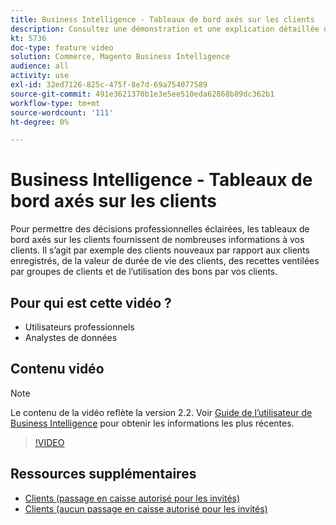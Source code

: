 ```yaml
---
title: Business Intelligence - Tableaux de bord axés sur les clients
description: Consultez une démonstration et une explication détaillée des tableaux de bord axés sur les clients.
kt: 5736
doc-type: feature video
solution: Commerce, Magento Business Intelligence
audience: all
activity: use
exl-id: 32ed7126-825c-475f-8e7d-69a754077589
source-git-commit: 491e3621370b1e3e5ee510eda62868b89dc362b1
workflow-type: tm+mt
source-wordcount: '111'
ht-degree: 0%

---
```


# Business Intelligence - Tableaux de bord axés sur les clients

Pour permettre des décisions professionnelles éclairées, les tableaux de bord axés sur les clients fournissent de nombreuses informations à vos clients. Il s’agit par exemple des clients nouveaux par rapport aux clients enregistrés, de la valeur de durée de vie des clients, des recettes ventilées par groupes de clients et de l’utilisation des bons par vos clients.

## Pour qui est cette vidéo ?

- Utilisateurs professionnels
- Analystes de données

## Contenu vidéo

>[!NOTE]
>
>Le contenu de la vidéo reflète la version 2.2. Voir [Guide de l’utilisateur de Business Intelligence](https://docs.magento.com/mbi/) pour obtenir les informations les plus récentes.

>[!VIDEO](https://video.tv.adobe.com/v/35990?quality=12&learn=on)

## Ressources supplémentaires

- [Clients (passage en caisse autorisé pour les invités)](https://docs.magento.com/mbi/data-user/dashboards/dashboards-pro.html#customers-guest-checkout-allowed)
- [Clients (aucun passage en caisse autorisé pour les invités)](https://docs.magento.com/mbi/data-user/dashboards/dashboards-pro.html#customers-no-guest-checkout-allowed)
